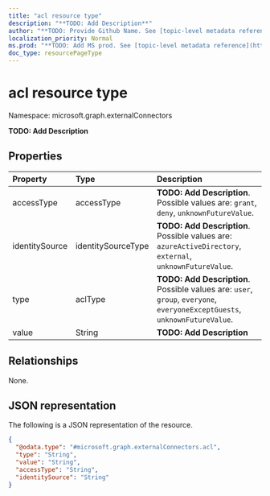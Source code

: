 ```yaml
---
title: "acl resource type"
description: "**TODO: Add Description**"
author: "**TODO: Provide Github Name. See [topic-level metadata reference](https://msgo.azurewebsites.net/add/document/guidelines/metadata.html#topic-level-metadata)**"
localization_priority: Normal
ms.prod: "**TODO: Add MS prod. See [topic-level metadata reference](https://msgo.azurewebsites.net/add/document/guidelines/metadata.html#topic-level-metadata)**"
doc_type: resourcePageType
---
```


# acl resource type

Namespace: microsoft.graph.externalConnectors



**TODO: Add Description**

## Properties
|Property|Type|Description|
|:---|:---|:---|
|accessType|accessType|**TODO: Add Description**. Possible values are: `grant`, `deny`, `unknownFutureValue`.|
|identitySource|identitySourceType|**TODO: Add Description**. Possible values are: `azureActiveDirectory`, `external`, `unknownFutureValue`.|
|type|aclType|**TODO: Add Description**. Possible values are: `user`, `group`, `everyone`, `everyoneExceptGuests`, `unknownFutureValue`.|
|value|String|**TODO: Add Description**|

## Relationships
None.

## JSON representation
The following is a JSON representation of the resource.
<!-- {
  "blockType": "resource",
  "@odata.type": "microsoft.graph.externalConnectors.acl"
}
-->
``` json
{
  "@odata.type": "#microsoft.graph.externalConnectors.acl",
  "type": "String",
  "value": "String",
  "accessType": "String",
  "identitySource": "String"
}
```

